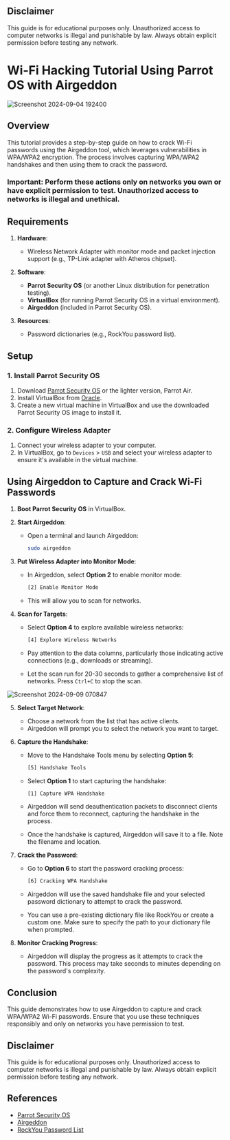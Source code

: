 ## Disclaimer

This guide is for educational purposes only. Unauthorized access to computer networks is illegal and punishable by law. Always obtain explicit permission before testing any network.

# Wi-Fi Hacking Tutorial Using Parrot OS with Airgeddon

![Screenshot 2024-09-04 192400](https://github.com/user-attachments/assets/d7a7c34f-2e93-4c81-84cc-8b46c77e55ca)

## Overview

This tutorial provides a step-by-step guide on how to crack Wi-Fi passwords using the Airgeddon tool, which leverages vulnerabilities in WPA/WPA2 encryption. The process involves capturing WPA/WPA2 handshakes and then using them to crack the password.

### **Important**: Perform these actions only on networks you own or have explicit permission to test. Unauthorized access to networks is illegal and unethical.

## Requirements

1. **Hardware**:
   - Wireless Network Adapter with monitor mode and packet injection support (e.g., TP-Link adapter with Atheros chipset).

2. **Software**:
   - **Parrot Security OS** (or another Linux distribution for penetration testing).
   - **VirtualBox** (for running Parrot Security OS in a virtual environment).
   - **Airgeddon** (included in Parrot Security OS).

3. **Resources**:
   - Password dictionaries (e.g., RockYou password list).

## Setup

### 1. Install Parrot Security OS

1. Download [Parrot Security OS](https://www.parrotsec.org/download/) or the lighter version, Parrot Air.
2. Install VirtualBox from [Oracle](https://www.virtualbox.org/).
3. Create a new virtual machine in VirtualBox and use the downloaded Parrot Security OS image to install it.

### 2. Configure Wireless Adapter

1. Connect your wireless adapter to your computer.
2. In VirtualBox, go to `Devices` > `USB` and select your wireless adapter to ensure it's available in the virtual machine.

## Using Airgeddon to Capture and Crack Wi-Fi Passwords

1. **Boot Parrot Security OS** in VirtualBox.

2. **Start Airgeddon**:
   - Open a terminal and launch Airgeddon:

     ```bash
     sudo airgeddon
     ```

3. **Put Wireless Adapter into Monitor Mode**:
   - In Airgeddon, select **Option 2** to enable monitor mode:

     ```bash
     [2] Enable Monitor Mode
     ```

   - This will allow you to scan for networks.

4. **Scan for Targets**:
   - Select **Option 4** to explore available wireless networks:

     ```bash
     [4] Explore Wireless Networks
     ```

   - Pay attention to the data columns, particularly those indicating active connections (e.g., downloads or streaming).

   - Let the scan run for 20-30 seconds to gather a comprehensive list of networks. Press `Ctrl+C` to stop the scan.

![Screenshot 2024-09-09 070847](https://github.com/user-attachments/assets/9a52b5c0-dcb6-40c2-8cae-8b24a7f52757)

5. **Select Target Network**:
   - Choose a network from the list that has active clients.
   - Airgeddon will prompt you to select the network you want to target.

6. **Capture the Handshake**:
   - Move to the Handshake Tools menu by selecting **Option 5**:

     ```bash
     [5] Handshake Tools
     ```

   - Select **Option 1** to start capturing the handshake:

     ```bash
     [1] Capture WPA Handshake
     ```

   - Airgeddon will send deauthentication packets to disconnect clients and force them to reconnect, capturing the handshake in the process.

   - Once the handshake is captured, Airgeddon will save it to a file. Note the filename and location.

7. **Crack the Password**:
   - Go to **Option 6** to start the password cracking process:

     ```bash
     [6] Cracking WPA Handshake
     ```

   - Airgeddon will use the saved handshake file and your selected password dictionary to attempt to crack the password.

   - You can use a pre-existing dictionary file like RockYou or create a custom one. Make sure to specify the path to your dictionary file when prompted.

8. **Monitor Cracking Progress**:
   - Airgeddon will display the progress as it attempts to crack the password. This process may take seconds to minutes depending on the password's complexity.

## Conclusion

This guide demonstrates how to use Airgeddon to capture and crack WPA/WPA2 Wi-Fi passwords. Ensure that you use these techniques responsibly and only on networks you have permission to test.

## Disclaimer

This guide is for educational purposes only. Unauthorized access to computer networks is illegal and punishable by law. Always obtain explicit permission before testing any network.

## References

- [Parrot Security OS](https://www.parrotsec.org/)
- [Airgeddon](https://github.com/v1s1t0r1sh3r3/airgeddon)
- [RockYou Password List](https://github.com/brannondorsey/naive-hashcat/blob/master/rockyou.txt)
